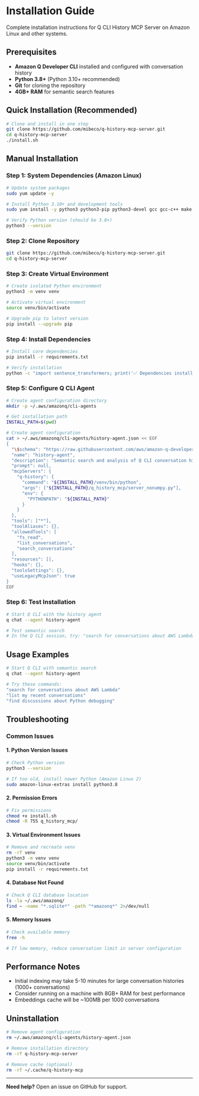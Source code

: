 # Installation Guide

Complete installation instructions for Q CLI History MCP Server on Amazon Linux and other systems.

## Prerequisites

- **Amazon Q Developer CLI** installed and configured with conversation history
- **Python 3.8+** (Python 3.10+ recommended)
- **Git** for cloning the repository
- **4GB+ RAM** for semantic search features

## Quick Installation (Recommended)

```bash
# Clone and install in one step
git clone https://github.com/mibeco/q-history-mcp-server.git
cd q-history-mcp-server
./install.sh
```

## Manual Installation

### Step 1: System Dependencies (Amazon Linux)

```bash
# Update system packages
sudo yum update -y

# Install Python 3.10+ and development tools
sudo yum install -y python3 python3-pip python3-devel gcc gcc-c++ make

# Verify Python version (should be 3.8+)
python3 --version
```

### Step 2: Clone Repository

```bash
git clone https://github.com/mibeco/q-history-mcp-server.git
cd q-history-mcp-server
```

### Step 3: Create Virtual Environment

```bash
# Create isolated Python environment
python3 -m venv venv

# Activate virtual environment
source venv/bin/activate

# Upgrade pip to latest version
pip install --upgrade pip
```

### Step 4: Install Dependencies

```bash
# Install core dependencies
pip install -r requirements.txt

# Verify installation
python -c "import sentence_transformers; print('✅ Dependencies installed successfully')"
```

### Step 5: Configure Q CLI Agent

```bash
# Create agent configuration directory
mkdir -p ~/.aws/amazonq/cli-agents

# Get installation path
INSTALL_PATH=$(pwd)

# Create agent configuration
cat > ~/.aws/amazonq/cli-agents/history-agent.json << EOF
{
  "\$schema": "https://raw.githubusercontent.com/aws/amazon-q-developer-cli/refs/heads/main/schemas/agent-v1.json",
  "name": "history-agent",
  "description": "Semantic search and analysis of Q CLI conversation history",
  "prompt": null,
  "mcpServers": {
    "q-history": {
      "command": "${INSTALL_PATH}/venv/bin/python",
      "args": ["${INSTALL_PATH}/q_history_mcp/server_nonumpy.py"],
      "env": {
        "PYTHONPATH": "${INSTALL_PATH}"
      }
    }
  },
  "tools": ["*"],
  "toolAliases": {},
  "allowedTools": [
    "fs_read",
    "list_conversations", 
    "search_conversations"
  ],
  "resources": [],
  "hooks": {},
  "toolsSettings": {},
  "useLegacyMcpJson": true
}
EOF
```

### Step 6: Test Installation

```bash
# Start Q CLI with the history agent
q chat --agent history-agent

# Test semantic search
# In the Q CLI session, try: "search for conversations about AWS Lambda"
```

## Usage Examples

```bash
# Start Q CLI with semantic search
q chat --agent history-agent

# Try these commands:
"search for conversations about AWS Lambda"
"list my recent conversations"  
"find discussions about Python debugging"
```

## Troubleshooting

### Common Issues

#### 1. Python Version Issues
```bash
# Check Python version
python3 --version

# If too old, install newer Python (Amazon Linux 2)
sudo amazon-linux-extras install python3.8
```

#### 2. Permission Errors
```bash
# Fix permissions
chmod +x install.sh
chmod -R 755 q_history_mcp/
```

#### 3. Virtual Environment Issues
```bash
# Remove and recreate venv
rm -rf venv
python3 -m venv venv
source venv/bin/activate
pip install -r requirements.txt
```

#### 4. Database Not Found
```bash
# Check Q CLI database location
ls -la ~/.aws/amazonq/
find ~ -name "*.sqlite*" -path "*amazonq*" 2>/dev/null
```

#### 5. Memory Issues
```bash
# Check available memory
free -h

# If low memory, reduce conversation limit in server configuration
```

## Performance Notes

- Initial indexing may take 5-10 minutes for large conversation histories (1000+ conversations)
- Consider running on a machine with 8GB+ RAM for best performance
- Embeddings cache will be ~100MB per 1000 conversations

## Uninstallation

```bash
# Remove agent configuration
rm ~/.aws/amazonq/cli-agents/history-agent.json

# Remove installation directory
rm -rf q-history-mcp-server

# Remove cache (optional)
rm -rf ~/.cache/q-history-mcp
```

---

**Need help?** Open an issue on GitHub for support.
